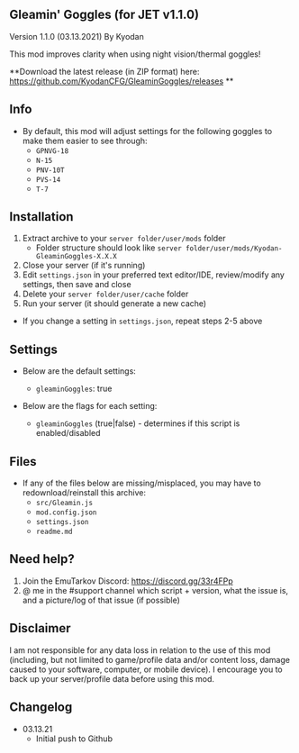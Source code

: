 Gleamin' Goggles (for JET v1.1.0)
----------------
Version 1.1.0 (03.13.2021)
By Kyodan

This mod improves clarity when using night vision/thermal goggles!

**Download the latest release (in ZIP format) here: https://github.com/KyodanCFG/GleaminGoggles/releases **
                                                                  
## Info

- By default, this mod will adjust settings for the following goggles to make them easier to see through:
    * `GPNVG-18`
    * `N-15` 
    * `PNV-10T`
    * `PVS-14` 
    * `T-7` 

## Installation

1. Extract archive to your `server folder/user/mods` folder 
    * Folder structure should look like `server folder/user/mods/Kyodan-GleaminGoggles-X.X.X`
2. Close your server (if it's running)
3. Edit `settings.json` in your preferred text editor/IDE, review/modify any settings, then save and close
4. Delete your `server folder/user/cache` folder
5. Run your server (it should generate a new cache)

* If you change a setting in `settings.json`, repeat steps 2-5 above

## Settings

- Below are the default settings:
    * `gleaminGoggles`: true

- Below are the flags for each setting:
    * `gleaminGoggles` (true|false)            - determines if this script is enabled/disabled

## Files

- If any of the files below are missing/misplaced, you may have to redownload/reinstall this archive:
    * `src/Gleamin.js`
    * `mod.config.json`
    * `settings.json`
    * `readme.md`

## Need help?

1. Join the EmuTarkov Discord: https://discord.gg/33r4FPp
2. @ me in the #support channel which script + version, what the issue is, and a picture/log of that issue (if possible)

## Disclaimer

I am not responsible for any data loss in relation to the use of this mod (including, but not limited to game/profile data and/or content loss, damage caused to your software, computer, or mobile device). I encourage you to back up your server/profile data before using this mod.

## Changelog

- 03.13.21
    * Initial push to Github